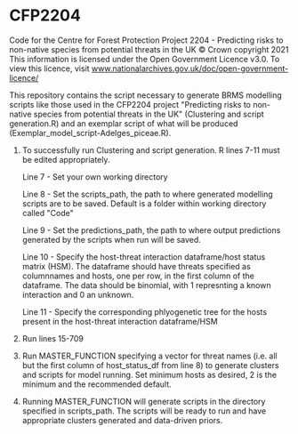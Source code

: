 # CFP2204
Code for the Centre for Forest Protection Project 2204 - Predicting risks to non-native species from potential threats in the UK
© Crown copyright 2021
This information is licensed under the Open Government Licence v3.0. To view this licence, visit www.nationalarchives.gov.uk/doc/open-government-licence/

This repository contains the script necessary to generate BRMS modelling scripts like those used in the CFP2204 project "Predicting risks to non-native species from potential threats in the UK" (Clustering and script generation.R) and an exemplar script of what will be produced (Exemplar_model_script-Adelges_piceae.R).

1) To successfully run Clustering and script generation. R lines 7-11 must be edited appropriately.
  
   Line 7 - Set your own working directory

   Line 8 - Set the scripts_path, the path to where generated modelling scripts are to be saved. Default is a folder within working directory called "Code"

   Line 9 - Set the predictions_path, the path to where output predictions generated by the scripts when run will be saved.

   Line 10 - Specify the host-threat interaction dataframe/host status matrix (HSM). The dataframe should have threats specified as columnnames and hosts, one per row, in the first column of the dataframe. The   data should be binomial, with 1 represnting a known interaction and 0 an unknown.

   Line 11 -  Specify the corresponding phlyogenetic tree for the hosts present in the host-threat interaction dataframe/HSM

4) Run lines 15-709

5)  Run MASTER_FUNCTION specifying a vector for threat names (i.e. all but the first column of host_status_df from line 8) to generate clusters and scripts for model running. Set minimum hosts as desired, 2 is the minimum and the recommended default.

6) Running MASTER_FUNCTION will generate scripts in the directory specified in scripts_path. The scripts will be ready to run and have appropriate clusters generated and data-driven priors.
